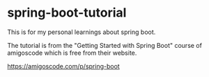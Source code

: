 # spring-boot-tutorial

This is for my personal learnings about spring boot.

The tutorial is from the "Getting Started with Spring Boot" course of amigoscode which is free from their website.

https://amigoscode.com/p/spring-boot
